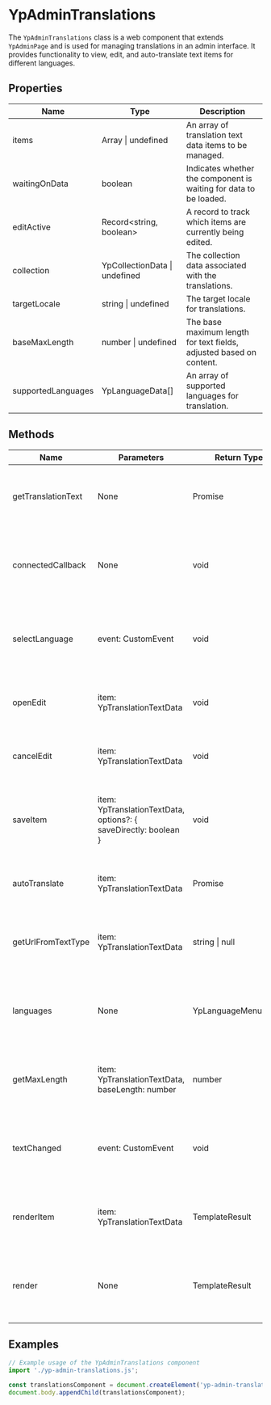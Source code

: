 # YpAdminTranslations

The `YpAdminTranslations` class is a web component that extends `YpAdminPage` and is used for managing translations in an admin interface. It provides functionality to view, edit, and auto-translate text items for different languages.

## Properties

| Name            | Type                              | Description                                                                 |
|-----------------|-----------------------------------|-----------------------------------------------------------------------------|
| items           | Array<YpTranslationTextData> \| undefined | An array of translation text data items to be managed.                       |
| waitingOnData   | boolean                           | Indicates whether the component is waiting for data to be loaded.           |
| editActive      | Record<string, boolean>           | A record to track which items are currently being edited.                   |
| collection      | YpCollectionData \| undefined     | The collection data associated with the translations.                       |
| targetLocale    | string \| undefined               | The target locale for translations.                                         |
| baseMaxLength   | number \| undefined               | The base maximum length for text fields, adjusted based on content.         |
| supportedLanguages | YpLanguageData[]               | An array of supported languages for translation.                            |

## Methods

| Name              | Parameters                                                                 | Return Type | Description                                                                 |
|-------------------|----------------------------------------------------------------------------|-------------|-----------------------------------------------------------------------------|
| getTranslationText | None                                                                      | Promise<void> | Fetches translation text data for the specified collection and locale.      |
| connectedCallback | None                                                                      | void        | Lifecycle method called when the component is added to the document.        |
| selectLanguage    | event: CustomEvent                                                        | void        | Handles language selection changes and fetches translation text.            |
| openEdit          | item: YpTranslationTextData                                               | void        | Opens the edit mode for a specific translation item.                        |
| cancelEdit        | item: YpTranslationTextData                                               | void        | Cancels the edit mode for a specific translation item.                      |
| saveItem          | item: YpTranslationTextData, options?: { saveDirectly: boolean }          | void        | Saves the edited translation item, optionally saving directly.              |
| autoTranslate     | item: YpTranslationTextData                                               | Promise<void> | Automatically translates a specific item using an external API.             |
| getUrlFromTextType | item: YpTranslationTextData                                               | string \| null | Constructs a URL based on the text type of the item for translation.        |
| languages         | None                                                                      | YpLanguageMenuItem[] | Returns a sorted list of language menu items, highlighting specific locales. |
| getMaxLength      | item: YpTranslationTextData, baseLength: number                           | number      | Determines the maximum length for a text field based on the item type.      |
| textChanged       | event: CustomEvent                                                        | void        | Handles changes in text fields and adjusts the maximum length accordingly.  |
| renderItem        | item: YpTranslationTextData                                               | TemplateResult | Renders a translation item with options to edit or auto-translate.          |
| render            | None                                                                      | TemplateResult | Renders the component's template, including language selection and items.   |

## Examples

```typescript
// Example usage of the YpAdminTranslations component
import './yp-admin-translations.js';

const translationsComponent = document.createElement('yp-admin-translations');
document.body.appendChild(translationsComponent);
```